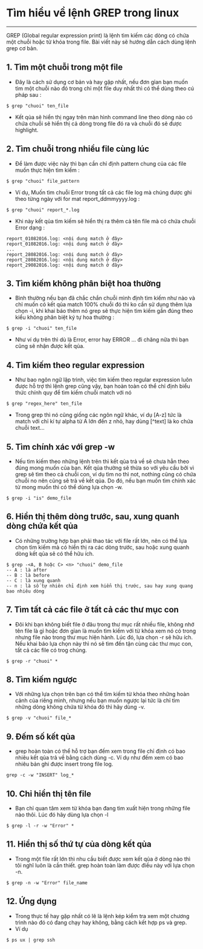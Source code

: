 # Tìm hiểu về lệnh GREP trong linux
----------------------------------------------------------------------
GREP (Global regular expression print) là lệnh tìm kiếm các dòng có chứa một chuỗi hoặc từ khóa trong file. Bài viết này sẽ hướng dẫn cách dùng lệnh grep cơ bản.

## 1. Tìm một chuỗi trong một file
- Đây là cách sử dụng cơ bản và hay gặp nhất, nếu đơn gỉan bạn muốn tìm một chuỗi nào đó trong chỉ một file duy nhất thì có thể dùng theo cú pháp sau :
```
$ grep "chuoi" ten_file
```
- Kết qủa sẽ hiển thị ngay trên màn hình command line theo dòng nào có chứa chuỗi sẽ hiển thị cả dòng trong file đó ra và chuỗi đó sẽ được highlight.


## 2. Tìm chuỗi trong nhiều file cùng lúc
- Để làm được việc này thì bạn cần chỉ định pattern chung của các file muốn thực hiện tìm kiếm :
```
$ grep "chuoi" file_pattern
```
- Ví dụ, Muốn tìm chuỗi Error trong tất cả các file log mà chúng được ghi theo từng ngày với for mat report_ddmmyyyy.log :
```
$ grep "chuoi" report_*.log
```
- Khi này kết qủa tìm kiếm sẽ hiển thị ra thêm cả tên file mà có chứa chuỗi Error dạng :
```
report_01082016.log: <nội dung match ở đây>
report_01082016.log: <nội dung match ở đây>
...
report_28082016.log: <nội dung match ở đây>
report_28082016.log: <nội dung match ở đây>
report_29082016.log: <nội dung match ở đây>
```
## 3. Tìm kiếm không phân biệt hoa thường
- Bình thường nếu bạn đã chắc chắn chuỗi mình định tìm kiếm như nào và chỉ muốn có kết qủa match 100% chuỗi đó thì ko cần sử dụng thêm lựa chọn -i, khi khai báo thêm nó grep sẽ thực hiện tìm kiếm gần đúng theo kiểu không phân biệt ký tự hoa thường :
```
$ grep -i "chuoi" ten_file
```
- Như ví dụ trên thì dù là Error, error hay ERROR ... đi chăng nữa thì bạn cũng sẽ nhận được kết qủa.

## 4. Tìm kiếm theo regular expression
- Như bao ngôn ngữ lập trình, việc tìm kiếm theo regular expression luôn được hỗ trợ thì lệnh grep cũng vậy, bạn hoàn toàn có thể chỉ định biểu thức chính quy để tìm kiếm chuỗi match với nó
```
$ grep "regex_here" ten_file
```
- Trong grep thì nó cũng giống các ngôn ngữ khác, ví dụ [A-z] tức là match với chỉ kí tự alpha từ A lớn đến z nhỏ, hay dùng [^text] là ko chứa chuỗi text...

## 5. Tìm chính xác với grep -w
- Nếu tìm kiếm theo những lệnh trên thì kết qủa trả về sẽ chưa hẳn theo đúng mong muốn của bạn. Kết qủa thường sẽ thừa so với yêu cầu bởi vì grep sẽ tìm theo cả chuỗi con, ví dụ tìm no thì not, nothing cũng có chứa chuỗi no nên cũng sẽ trả về kết qủa. Do đó, nếu bạn muốn tìm chính xác từ mong muốn thì có thể dùng lựa chọn -w.
```
$ grep -i "is" demo_file
```

## 6. Hiển thị thêm dòng trước, sau, xung quanh dòng chứa kết qủa
- Có những trường hợp bạn phải thao tác với file rất lớn, nên có thể lựa chọn tìm kiếm mà có hiển thị ra các dòng trước, sau hoặc xung quanh dòng kết qủa sẽ có thể hữu ích.
```
$ grep -<A, B hoặc C> <n> "chuoi" demo_file
-- A : là after
-- B : là before
-- C : là xung quanh
-- n : là số tự nhiên chỉ định xem hiển thị trước, sau hay xung quang bao nhiêu dòng
```

## 7. Tìm tất cả các file ở tất cả các thư mục con
- Đôi khi bạn không biết file ở đâu trong thư mục rất nhiều file, không nhớ tên file là gì hoặc đơn gỉan là muốn tìm kiếm với từ khóa xem nó có trong nhưng file nào trong thư mục hiện hành. Lúc đó, lựa chọn -r sẽ hữu ích. Nếu khai báo lựa chọn này thì nó sẽ tìm đến tận cùng các thư mục con, tất cả các file có trog chúng.
```
$ grep -r "chuoi" *
```

## 8. Tìm kiếm ngược
- Với những lựa chọn trên bạn có thể tìm kiếm từ khóa theo những hoàn cảnh của riêng mình, nhưng nếu bạn muốn ngược lại tức là chỉ tìm những dòng không chứa từ khóa đó thì hãy dùng -v.
```
$ grep -v "chuoi" file_*
```

## 9. Đếm số kết qủa
- grep hoàn toàn có thể hỗ trợ bạn đếm xem trong file chỉ định có bao nhiêu kết qủa trả về bằng cách dùng -c. Ví dụ như đếm xem có bao nhiêu bản ghi được insert trong file log.
```
grep -c -w "INSERT" log_*
```

## 10. Chỉ hiển thị tên file
- Bạn chỉ quan tâm xem từ khóa bạn đang tìm xuất hiện trong những file nào thôi. Lúc đó hãy dùng lựa chọn -l
```
$ grep -l -r -w "Error" *
```

## 11. Hiển thị số thứ tự của dòng kết qủa
- Trong một file rất lớn thì nhu cầu biết được xem kết qủa ở dòng nào thì tôi nghĩ luôn là cần thiết. grep hoàn toàn làm được điều này với lựa chọn -n.
```
$ grep -n -w "Error" file_name
```

## 12. Ứng dụng
- Trong thực tế hay gặp nhất có lẽ là lệnh kép kiểm tra xem một chương trình nào đó có đang chạy hay không, bằng cách kết hợp ps và grep.
- Ví dụ
```
$ ps ux | grep ssh
```
